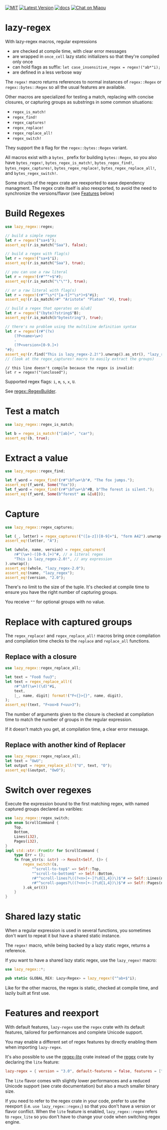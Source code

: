 [![MIT][s2]][l2] [![Latest Version][s1]][l1] [![docs][s3]][l3] [![Chat on Miaou][s4]][l4]

[s1]: https://img.shields.io/crates/v/lazy-regex.svg
[l1]: https://crates.io/crates/lazy-regex

[s2]: https://img.shields.io/badge/license-MIT-blue.svg
[l2]: LICENSE

[s3]: https://docs.rs/lazy-regex/badge.svg
[l3]: https://docs.rs/lazy-regex/

[s4]: https://miaou.dystroy.org/static/shields/room.svg
[l4]: https://miaou.dystroy.org/3


# lazy-regex

With lazy-regex macros, regular expressions

* are checked at compile time, with clear error messages
* are wrapped in `once_cell` lazy static initializers so that they're compiled only once
* can hold flags as suffix: `let case_insensitive_regex = regex!("ab*"i);`
* are defined in a less verbose way

The `regex!` macro returns references to normal instances of `regex::Regex` or `regex::bytes::Regex` so all the usual features are available.

Other macros are specialized for testing a match, replacing with concise closures, or capturing groups as substrings in some common situations:

* `regex_is_match!`
* `regex_find!`
* `regex_captures!`
* `regex_replace!`
* `regex_replace_all!`
* `regex_switch!`

They support the `B` flag for the `regex::bytes::Regex` variant.

All macros exist with a `bytes_` prefix for building `bytes::Regex`, so you also have `bytes_regex!`, `bytes_regex_is_match!`, `bytes_regex_find!`, `bytes_regex_captures!`, `bytes_regex_replace!`, `bytes_regex_replace_all!`, and `bytes_regex_switch!`.

Some structs of the regex crate are reexported to ease dependency managment.
The regex crate itself is also reexported, to avoid the need to synchronize the versions/flavor (see [Features](#features_and_reexport) below)

# Build Regexes

```rust
use lazy_regex::regex;

// build a simple regex
let r = regex!("sa+$");
assert_eq!(r.is_match("Saa"), false);

// build a regex with flag(s)
let r = regex!("sa+$"i);
assert_eq!(r.is_match("Saa"), true);

// you can use a raw literal
let r = regex!(r#"^"+$"#);
assert_eq!(r.is_match("\"\""), true);

// or a raw literal with flag(s)
let r = regex!(r#"^\s*("[a-t]*"\s*)+$"#i);
assert_eq!(r.is_match(r#" "Aristote" "Platon" "#), true);

// build a regex that operates on &[u8]
let r = regex!("(byte)?string$"B);
assert_eq!(r.is_match(b"bytestring"), true);

// there's no problem using the multiline definition syntax
let r = regex!(r#"(?x)
    (?P<name>\w+)
    -
    (?P<version>[0-9.]+)
"#);
assert_eq!(r.find("This is lazy_regex-2.2!").unwrap().as_str(), "lazy_regex-2.2");
// (look at the regex_captures! macro to easily extract the groups)

```
```compile_fail
// this line doesn't compile because the regex is invalid:
let r = regex!("(unclosed");

```
Supported regex flags: `i`, `m`, `s`, `x`, `U`.

See [regex::RegexBuilder](https://docs.rs/regex/latest/regex/struct.RegexBuilder.html).

# Test a match

```rust
use lazy_regex::regex_is_match;

let b = regex_is_match!("[ab]+", "car");
assert_eq!(b, true);
```


# Extract a value

```rust
use lazy_regex::regex_find;

let f_word = regex_find!(r#"\bf\w+\b"#, "The fox jumps.");
assert_eq!(f_word, Some("fox"));
let f_word = regex_find!(r#"\bf\w+\b"#B, b"The forest is silent.");
assert_eq!(f_word, Some(b"forest" as &[u8]));
```

# Capture

```rust
use lazy_regex::regex_captures;

let (_, letter) = regex_captures!("([a-z])[0-9]+"i, "form A42").unwrap();
assert_eq!(letter, "A");

let (whole, name, version) = regex_captures!(
    r#"(\w+)-([0-9.]+)"#, // a literal regex
    "This is lazy_regex-2.0!", // any expression
).unwrap();
assert_eq!(whole, "lazy_regex-2.0");
assert_eq!(name, "lazy_regex");
assert_eq!(version, "2.0");
```

There's no limit to the size of the tuple.
It's checked at compile time to ensure you have the right number of capturing groups.

You receive `""` for optional groups with no value.

# Replace with captured groups

The `regex_replace!` and `regex_replace_all!` macros bring once compilation and compilation time checks to the `replace` and `replace_all` functions.

## Replace with a closure

```rust
use lazy_regex::regex_replace_all;

let text = "Foo8 fuu3";
let text = regex_replace_all!(
    r#"\bf(\w+)(\d)"#i,
    text,
    |_, name, digit| format!("F<{}>{}", name, digit),
);
assert_eq!(text, "F<oo>8 F<uu>3");
```
The number of arguments given to the closure is checked at compilation time to match the number of groups in the regular expression.

If it doesn't match you get, at compilation time, a clear error message.

## Replace with another kind of Replacer

```rust
use lazy_regex::regex_replace_all;
let text = "UwU";
let output = regex_replace_all!("U", text, "O");
assert_eq!(&output, "OwO");
```

# Switch over regexes

Execute the expression bound to the first matching regex, with named captured groups declared as varibles:

```rust
use lazy_regex::regex_switch;
pub enum ScrollCommand {
    Top,
    Bottom,
    Lines(i32),
    Pages(i32),
}
impl std::str::FromStr for ScrollCommand {
    type Err = ();
    fn from_str(s: &str) -> Result<Self, ()> {
        regex_switch!(s,
            "^scroll-to-top$" => Self::Top,
            "^scroll-to-bottom$" => Self::Bottom,
            r#"^scroll-lines?\((?<n>[+-]?\d{1,4})\)$"# => Self::Lines(n.parse().unwrap()),
            r#"^scroll-pages?\((?<n>[+-]?\d{1,4})\)$"# => Self::Pages(n.parse().unwrap()),
        ).ok_or(())
    }
}
```

# Shared lazy static

When a regular expression is used in several functions, you sometimes don't want
to repeat it but have a shared static instance.

The `regex!` macro, while being backed by a lazy static regex, returns a reference.

If you want to have a shared lazy static regex, use the `lazy_regex!` macro:

```rust
use lazy_regex::*;

pub static GLOBAL_REX: Lazy<Regex> = lazy_regex!("^ab+$"i);
```

Like for the other macros, the regex is static, checked at compile time, and lazily built at first use.

# Features and reexport

With default features, `lazy-regex` use the `regex` crate with its default features, tailored for performances and complete Unicode support.

You may enable a different set of regex features by directly enabling them when importing `lazy-regex`.

It's also possible to use the [regex-lite](https://docs.rs/regex-lite/) crate instead of the [regex](https://docs.rs/regex/) crate by declaring the ``lite`` feature:

```TOML
lazy-regex = { version = "3.0", default-features = false, features = ["lite"] }
```

The `lite` flavor comes with slightly lower performances and a reduced Unicode support (see crate documentation) but also a much smaller binary size.

If you need to refer to the regex crate in your code, prefer to use the reexport (i.e. `use lazy_regex::regex;`) so that you don't have a version or flavor conflict. When the `lite` feature is enabled, `lazy_regex::regex` refers to `regex_lite` so you don't have to change your code when switching regex engine.

